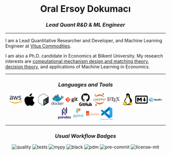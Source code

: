 <h1 align="center">Oral Ersoy Dokumacı</h1>
<h3 align="center"><em>Lead Quant R&D & ML Engineer</em></h3>
<hr>

I am a Lead Quantitative Researcher and Developer, and Machine Learning Engineer at [Vitus Commodities](https://vituscommodities.com/).

I am also a Ph.D. candidate in Economics at Bilkent University. My research interests are [computational mechanism design and matching theory](https://www.github.com/oedokumaci/gale-shapley), [decision theory](https://www.sciencedirect.com/science/article/abs/pii/S0022249618300245), and applications of Machine Learning in Economics.

<hr>

<h3 align="center"><i>Languages and Tools</i></h3>

<p align="center">
    <!-- AWS -->
    <a>
        <img src="https://raw.githubusercontent.com/devicons/devicon/master/icons/amazonwebservices/amazonwebservices-original-wordmark.svg" alt="aws" width="40" height="40"/>
    </a>
    <!-- APPLE -->
    <a>
        <img src="https://raw.githubusercontent.com/devicons/devicon/master/icons/apple/apple-original.svg" alt="apple" width="40" height="40"/>
    </a>
    <!-- BASH -->
    <a>
        <img src="https://raw.githubusercontent.com/devicons/devicon/master/icons/bash/bash-original.svg" alt="bash" width="40" height="40"/>
    </a>
    <!-- DOCKER -->
    <a>
        <img src="https://raw.githubusercontent.com/devicons/devicon/master/icons/docker/docker-original-wordmark.svg" alt="docker" width="40" height="40"/>
    </a>
    <!-- GIT -->
    <a>
        <img src="https://raw.githubusercontent.com/devicons/devicon/master/icons/git/git-original-wordmark.svg" alt="git" width="40" height="40"/>
    </a>
    <!-- GITHUB -->
    <a>
        <img src="https://raw.githubusercontent.com/devicons/devicon/master/icons/github/github-original-wordmark.svg" alt="github" width="40" height="40"/>
    </a>
    <!-- JUPYTER -->
    <a>
        <img src="https://raw.githubusercontent.com/devicons/devicon/master/icons/jupyter/jupyter-original-wordmark.svg" alt="jupyter" width="40" height="40"/>
    </a>
    <!-- LATEX -->
    <a>
        <img src="https://raw.githubusercontent.com/devicons/devicon/master/icons/latex/latex-original.svg" alt="latex" width="40" height="40"/>
    </a>
    <!-- LINUX -->
    <a>
        <img src="https://raw.githubusercontent.com/devicons/devicon/master/icons/linux/linux-original.svg" alt="linux" width="40" height="40"/>
    </a>
    <!-- MARKDOWN -->
    <a>
        <img src="https://raw.githubusercontent.com/devicons/devicon/master/icons/markdown/markdown-original.svg" alt="markdown" width="40" height="40"/>
    </a>
    <!-- NUMPY -->
    <a>
        <img src="https://raw.githubusercontent.com/devicons/devicon/master/icons/numpy/numpy-original-wordmark.svg" alt="numpy" width="40" height="40"/>
    </a>
    <!-- PANDAS -->
    <a>
        <img src="https://raw.githubusercontent.com/devicons/devicon/master/icons/pandas/pandas-original-wordmark.svg" alt="pandas" width="40" height="40"/>
    </a>
    <!-- PYTEST -->
    <a>
        <img src="https://raw.githubusercontent.com/devicons/devicon/master/icons/pytest/pytest-original-wordmark.svg" alt="pytest" width="40" height="40"/>
    </a>
    <!-- UBUNTU -->
    <a>
        <img src="https://raw.githubusercontent.com/devicons/devicon/master/icons/ubuntu/ubuntu-plain-wordmark.svg" alt="ubuntu" width="40" height="40"/>
    </a>
    <!-- VSCODE -->
    <a>
        <img src="https://raw.githubusercontent.com/devicons/devicon/master/icons/vscode/vscode-original-wordmark.svg" alt="vscode" width="40" height="40"/>
    </a>
</p>

<hr>

<h3 align="center"><i>Usual Workflow Badges</i></h3>

<p align="center">
    <a>
        <img src="https://github.com/oedokumaci/template-python/actions/workflows/quality.yml/badge.svg" alt="quality"/>
    </a>
    <a>
        <img src="https://github.com/oedokumaci/template-python/actions/workflows/tests.yml/badge.svg" alt="tests"/>
    </a>
    <a>
        <img src="https://www.mypy-lang.org/static/mypy_badge.svg" alt="mypy"/>
    </a>
    <a>
        <img src="https://img.shields.io/badge/code%20style-black-000000.svg" alt="black"/>
    </a>
    <a>
        <img src="https://img.shields.io/badge/pdm-managed-blueviolet" alt="pdm"/>
    </a>
    <a>
        <img src="https://img.shields.io/badge/pre--commit-enabled-brightgreen?logo=pre-commit&logoColor=white" alt="pre-commit"/>
    </a>
    <a>
        <img src="https://img.shields.io/badge/License-MIT-yellow.svg" alt="license-mit"/>
    </a>
</p>

